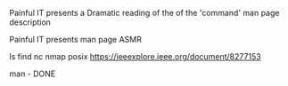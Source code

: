 Painful IT presents a Dramatic reading of the of the 'command' man page description

Painful IT presents man page ASMR

ls
find
nc
nmap
posix https://ieeexplore.ieee.org/document/8277153

man - DONE